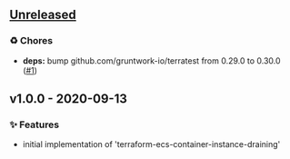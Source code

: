 <a name="unreleased"></a>
## [Unreleased]

### ♻️ Chores
- **deps:** bump github.com/gruntwork-io/terratest from 0.29.0 to 0.30.0 ([#1](https://github.com/edispark/terraform-ecs-container-instance-draining/issues/1))


<a name="v1.0.0"></a>
## v1.0.0 - 2020-09-13
### ✨ Features
- initial implementation of 'terraform-ecs-container-instance-draining'


[Unreleased]: https://github.com/edispark/terraform-ecs-container-instance-draining/compare/v1.0.0...HEAD
